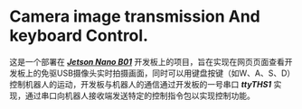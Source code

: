 # Camera image transmission And keyboard Control.
这是一个部署在 <u>***Jetson Nano B01***</u> 开发板上的项目，旨在实现在网页页面查看开发板上的免驱USB摄像头实时拍摄画面，同时可以用键盘按键（如W、A、S、D）控制机器人的运动，开发板与机器人的通信通过开发板的一号串口 ***ttyTHS1*** 实现，通过串口向机器人接收端发送特定的控制指令包以实现控制功能。
